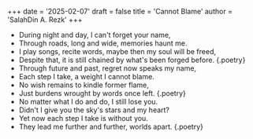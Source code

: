 +++
date = '2025-02-07'
draft = false
title = 'Cannot Blame'
author = 'SalahDin A. Rezk'
+++

- During night and day, I can't forget your name,
- Through roads, long and wide, memories haunt me.
- I play songs, recite words, maybe then my soul will be freed,
- Despite that, it is still chained by what's been forged before.
{.poetry}
- Through future and past, regret now speaks my name,
- Each step I take, a weight I cannot blame.
- No wish remains to kindle former flame,
- Just burdens wrought by words once left.
{.poetry}
- No matter what I do and do, I still lose you.
- Didn't I give you the sky's stars and my heart?
- Yet now each step I take is without you.
- They lead me further and further, worlds apart.
{.poetry}
